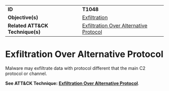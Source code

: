 |||
|---------|------------------------|
|**ID**|**T1048**|
|**Objective(s)**| [Exfiltration](https://github.com/MAECProject/malware-behaviors/tree/master/exfiltration)|
|**Related ATT&CK Technique(s)**|[Exfiltration Over Alternative Protocol](https://attack.mitre.org/techniques/T1048/)|


Exfiltration Over Alternative Protocol
======================================
Malware may exfiltrate data with protocol different that the main C2 protocol or channel.

**See ATT&CK Technique:** [**Exfiltration Over Alternative Protocol**](https://attack.mitre.org/techniques/T1048).